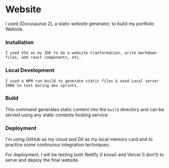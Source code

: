 # Website

I used [Docusaurus 2], a static website generator, to build my portfoilo Website. 

### Installation

```
I used VSU as my IDE to do a website tranformation, write markdown files, add react components, etc.  
```

### Local Development

```
I used a NPM run build to generate static files & used Local server 3000 to test during dev sprints. 
```

### Build

This command generates static content into the `build` directory and can be served using any static contents hosting service.

### Deployment

I'm using GitHub as my cloud and Git as my local memory card and to practice some continuous integration techniques. 

For deployment, I will be testing both Netlify (I know) and Vercel (I don't) to serve and deploy the final website.
